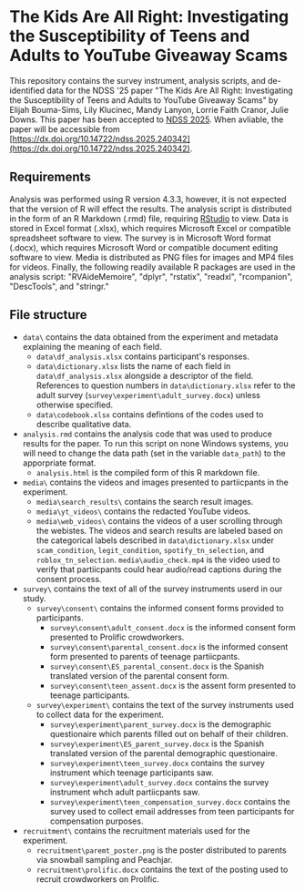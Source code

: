 # The Kids Are All Right: Investigating the Susceptibility of Teens and Adults to YouTube Giveaway Scams

This repository contains the survey instrument, analysis scripts, and de-identified data for the NDSS '25 paper "The Kids Are All Right: Investigating the Susceptibility of Teens and Adults to YouTube Giveaway Scams" by Elijah Bouma-Sims, Lily Klucinec, Mandy Lanyon, Lorrie Faith Cranor, Julie Downs. This paper has been accepted to [NDSS 2025](https://www.ndss-symposium.org/ndss2025/). When avliable, the paper will be accessible from [https://dx.doi.org/10.14722/ndss.2025.240342](https://dx.doi.org/10.14722/ndss.2025.240342).


## Requirements
Analysis was performed using R version 4.3.3, however, it is not expected that the version of R will effect the results. The analysis script is distributed in the form of an R Markdown (.rmd) file, requiring [RStudio](https://posit.co/download/rstudio-desktop/) to view.  Data is stored in Excel format (.xlsx), which requires Microsoft Excel or compatible spreadsheet software to view. The survey is in Microsoft Word format (.docx), which requires Microsoft Word or compatible document editing software to view. Media is distributed as PNG files for images and MP4 files for videos. Finally, the following readily available R packages are used in the analysis script: "RVAideMemoire",  "dplyr", "rstatix", "readxl", "rcompanion", "DescTools", and "stringr." 

## File structure
* ```data\``` contains the data obtained from the experiment and metadata explaining the meaning of each field.
  * ```data\df_analysis.xlsx``` contains participant's responses.
  * ```data\dictionary.xlsx``` lists the name of each field in ```data\df_analysis.xlsx``` alongside a descriptor of the field. References to question numbers in ```data\dictionary.xlsx``` refer to the adult survey (```survey\experiment\adult_survey.docx```) unless otherwise specified.
  * ```data\codebook.xlsx``` contains defintions of the codes used to describe qualitative data. 
* ```analysis.rmd``` contains the analysis code that was used to produce results for the paper. To run this script on none Windows systems, you will need to change the data path (set in the variable ```data_path```) to the apporpriate format.
  * ```analysis.html``` is the compiled form of this R markdown file.
* ```media\``` contains the videos and images presented to partiicpants in the experiment.
  * ```media\search_results\``` contains the search result images.
  * ```media\yt_videos\``` contains the redacted YouTube videos.
  * ```media\web_videos\``` contains the videos of a user scrolling through the webistes. The videos and search results are labeled based on the categorical labels described in ```data\dictionary.xlsx``` under ```scam_condition```, ```legit_condition```, ```spotify_tn_selection```, and ```roblox_tn_selection```. ```media\audio_check.mp4``` is the video used to verify that partiicpants could hear audio/read captions during the consent process.
* ```survey\``` contains the text of all of the survey instruments userd in our study.  
  * ```survey\consent\``` contains the informed consent forms provided to participants.
    * ```survey\consent\adult_consent.docx``` is the informed consent form presented to Prolific crowdworkers.
    * ```survey\consent\parental_consent.docx``` is the informed consent form presented to parents of teenage partiicpants.
    * ```survey\consent\ES_parental_consent.docx``` is the Spanish translated version of the parental consent form.
    * ```survey\consent\teen_assent.docx``` is the assent form presented to teenage participants.  
  * ```survey\experiment\``` contains the text of the survey instruments used to collect data for the experiment.
    * ```survey\experiment\parent_survey.docx``` is the demographic questionaire which parents filled out on behalf of their children.
    * ```survey\experiment\ES_parent_survey.docx``` is the Spanish translated version of the parental demographic questionaire.
    * ```survey\experiment\teen_survey.docx``` contains the survey instrument which teenage participants saw.
    * ```survey\experiment\adult_survey.docx``` contains the survey instrument whch adult partiicpants saw.
    * ```survey\experiment\teen_compensation_survey.docx``` contains the survey used to collect email addresses from teen participants for compensation purposes.
* ```recruitment\``` contains the recruitment materials used for the experiment.
  * ```recruitment\paremt_poster.png``` is the poster distributed to parents via snowball sampling and Peachjar.
  * ```recruitment\prolific.docx``` contains the text of the posting used to recruit crowdworkers on Prolific.
